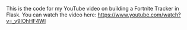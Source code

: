 This is the code for my YouTube video on building a Fortnite Tracker in Flask. You can watch the video here: https://www.youtube.com/watch?v=_v9IOhHF4WI
